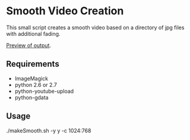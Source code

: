 # Smooth Video Creation

This small script creates a smooth video based on a directory of jpg files with additional fading. 


[Preview of output](http://www.youtube.com/watch?v=zKM15etZ-Hs).



## Requirements
* ImageMagick
* python 2.6 or 2.7
* python-youtube-upload
* python-gdata


## Usage
./makeSmooth.sh -y y -c 1024:768